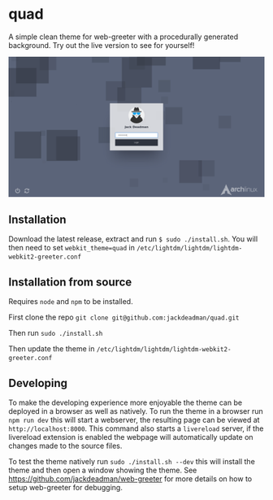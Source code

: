 # quad
A simple clean theme for web-greeter with a procedurally generated background. Try out the live version to see for yourself!

![Alt text](screenshot.png?raw=true "Optional Title")
## Installation
Download the latest release, extract and run `$ sudo ./install.sh`. You will then need to set `webkit_theme=quad` in `/etc/lightdm/lightdm/lightdm-webkit2-greeter.conf`

## Installation from source
Requires `node` and `npm` to be installed.

First clone the repo `git clone git@github.com:jackdeadman/quad.git`

Then run `sudo ./install.sh`

Then update the theme in `/etc/lightdm/lightdm/lightdm-webkit2-greeter.conf`

## Developing
To make the developing experience more enjoyable the theme can be deployed in a browser as well as natively. To run the theme
in a browser run `npm run dev` this will start a webserver, the resulting page can be viewed at `http://localhost:8000`. This
command also starts a `livereload` server, if the livereload extension is enabled the webpage will automatically update on changes made to the source files.

To test the theme natively run `sudo ./install.sh --dev` this will install the theme and then open a window showing the theme.
See <https://github.com/jackdeadman/web-greeter> for more details on how to setup web-greeter for debugging.
